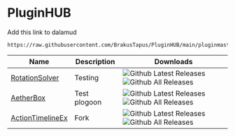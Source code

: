 # PluginHUB

Add this link to dalamud

```
https://raw.githubusercontent.com/BrakusTapus/PluginHUB/main/pluginmaster.json
```

| Name                                                         | Description                                                  | Downloads                                                    |
| ------------------------------------------------------------ | ------------------------------------------------------------ | ------------------------------------------------------------ |
| [RotationSolver](https://github.com/BrakusTapus/RotationSolver) | Testing | ![Github Latest Releases](https://img.shields.io/github/downloads/BrakusTapus/RotationSolver/latest/total.svg?stylelabel=)![Github All Releases](https://img.shields.io/github/downloads/BrakusTapus/RotationSolver/total.svg?stylelabel=)
| [AetherBox](https://github.com/BrakusTapus/AetherBox) | Test plogoon | ![Github Latest Releases](https://img.shields.io/github/downloads/BrakusTapus/AetherBox/latest/total.svg?stylelabel=)![Github All Releases](https://img.shields.io/github/downloads/BrakusTapus/AetherBox/total.svg?stylelabel=)
| [ActionTimelineEx](https://github.com/BrakusTapus/ActionTimelineEx) | Fork | ![Github Latest Releases](https://img.shields.io/github/downloads/BrakusTapus/ActionTimelineEx/latest/total.svg?stylelabel=)![Github All Releases](https://img.shields.io/github/downloads/BrakusTapus/ActionTimelineEx/total.svg?stylelabel=)
